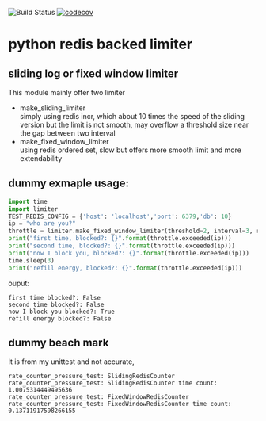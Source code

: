 ![Build Status](https://travis-ci.org/soulomoon/python-throttle.svg?branch=develop)
[![codecov](https://codecov.io/gh/soulomoon/python-throttle/branch/develop/graph/badge.svg)](https://codecov.io/gh/soulomoon/python-throttle)

# python redis backed limiter

## sliding log or fixed window limiter
This module mainly offer two limiter
* make_sliding_limiter  
simply using redis incr, which about 10 times the speed of the sliding version but the limit is not smooth, may overflow a threshold size near the gap between two interval
* make_fixed_window_limiter  
using redis ordered set, slow but offers more smooth limit and more extendability

## dummy exmaple usage:
```python
import time
import limiter
TEST_REDIS_CONFIG = {'host': 'localhost','port': 6379,'db': 10}
ip = "who are you?"
throttle = limiter.make_fixed_window_limiter(threshold=2, interval=3, redis_config=TEST_REDIS_CONFIG)
print("first time, blocked?: {}".format(throttle.exceeded(ip)))
print("second time, blocked?: {}".format(throttle.exceeded(ip)))
print("now I block you, blocked?: {}".format(throttle.exceeded(ip)))
time.sleep(3)
print("refill energy, blocked?: {}".format(throttle.exceeded(ip)))
```
ouput:
```
first time blocked?: False
second time blocked?: False
now I block you blocked?: True
refill energy blocked?: False
```

## dummy beach mark
It is from my unittest and not accurate,
```
rate_counter_pressure_test: SlidingRedisCounter
rate_counter_pressure_test: SlidingRedisCounter time count: 1.0075314449495636
rate_counter_pressure_test: FixedWindowRedisCounter
rate_counter_pressure_test: FixedWindowRedisCounter time count: 0.13711917598266155
```
